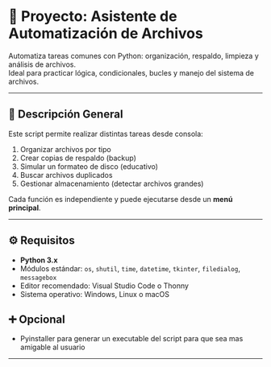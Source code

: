 # 📁 Proyecto: Asistente de Automatización de Archivos

Automatiza tareas comunes con Python: organización, respaldo, limpieza y análisis de archivos.  
Ideal para practicar lógica, condicionales, bucles y manejo del sistema de archivos.

---

## 🧠 Descripción General

Este script permite realizar distintas tareas desde consola:
1. Organizar archivos por tipo  
2. Crear copias de respaldo (backup)  
3. Simular un formateo de disco (educativo)  
4. Buscar archivos duplicados  
5. Gestionar almacenamiento (detectar archivos grandes)

Cada función es independiente y puede ejecutarse desde un **menú principal**.

---

## ⚙️ Requisitos

- **Python 3.x**
- Módulos estándar: `os`, `shutil`, `time`, `datetime`, `tkinter`, `filedialog`, `messagebox`
- Editor recomendado: Visual Studio Code o Thonny
- Sistema operativo: Windows, Linux o macOS

## ➕ Opcional
- Pyinstaller para generar un executable del script para que sea mas amigable al usuario
---
